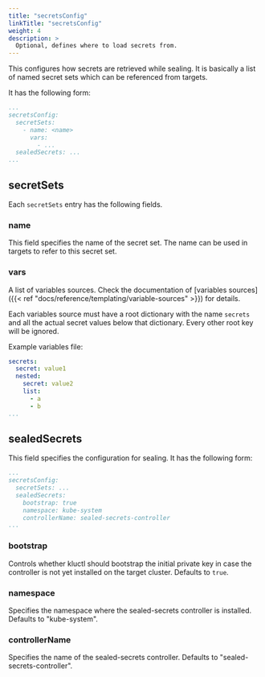```yaml
---
title: "secretsConfig"
linkTitle: "secretsConfig"
weight: 4
description: >
  Optional, defines where to load secrets from.
---
```


This configures how secrets are retrieved while sealing. It is basically a list of named secret sets which can be
referenced from targets.

It has the following form:
```yaml
...
secretsConfig:
  secretSets:
    - name: <name>
      vars:
        - ...
  sealedSecrets: ...
...
```

## secretSets

Each `secretSets` entry has the following fields.

### name
This field specifies the name of the secret set. The name can be used in targets to refer to this secret set.

### vars
A list of variables sources. Check the documentation of
[variables sources]({{< ref "docs/reference/templating/variable-sources" >}}) for details.

Each variables source must have a root dictionary with the name `secrets` and all the actual secret values
below that dictionary. Every other root key will be ignored.

Example variables file:

```yaml
secrets:
  secret: value1
  nested:
    secret: value2
    list:
      - a
      - b
...
```

## sealedSecrets
This field specifies the configuration for sealing. It has the following form:

```yaml
...
secretsConfig:
  secretSets: ...
  sealedSecrets:
    bootstrap: true
    namespace: kube-system
    controllerName: sealed-secrets-controller
...
```

### bootstrap
Controls whether kluctl should bootstrap the initial private key in case the controller is not yet installed on
the target cluster. Defaults to `true`.

### namespace
Specifies the namespace where the sealed-secrets controller is installed. Defaults to "kube-system".

### controllerName
Specifies the name of the sealed-secrets controller. Defaults to "sealed-secrets-controller".
